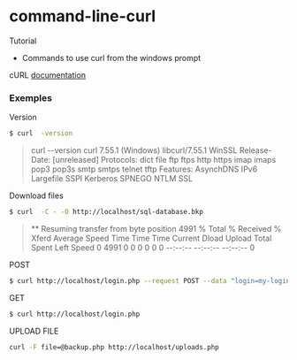 # command-line-curl

Tutorial
 - Commands to use curl from the windows prompt

cURL [documentation](https://curl.haxx.se/docs/httpscripting.html)

### Exemples
Version
```sh
$ curl  -version
```
>curl --version
>curl 7.55.1 (Windows) libcurl/7.55.1 WinSSL
>Release-Date: [unreleased]
>Protocols: dict file ftp ftps http https imap imaps pop3 pop3s smtp smtps telnet tftp
>Features: AsynchDNS IPv6 Largefile SSPI Kerberos SPNEGO NTLM SSL

Download files
```sh
$ curl  -C - -O http://localhost/sql-database.bkp
```
> ** Resuming transfer from byte position 4991
>  % Total    % Received % Xferd  Average Speed   Time    Time     Time  Current
>                                 Dload  Upload   Total   Spent    Left  Speed
>  0  4991    0     0    0     0      0      0 --:--:-- --:--:-- --:--:--     0

POST
```sh
$ curl http://localhost/login.php --request POST --data "login=my-login&password=my-password"
```

GET
```sh
$ curl http://localhost/login.php
```

UPLOAD FILE
```sh
curl -F file=@backup.php http://localhost/uploads.php
```